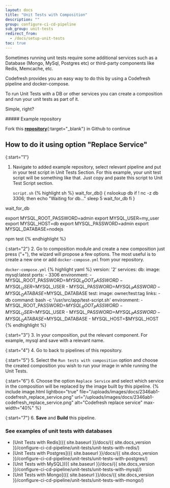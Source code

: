 ```yaml
---
layout: docs
title: "Unit Tests with Composition"
description: ""
group: configure-ci-cd-pipeline
sub_group: unit-tests
redirect_from:
  - /docs/setup-unit-tests
toc: true
---
```


Sometimes running unit tests require some additional services such as a Database (Mongo, MySql, Postgres etc) or third-party components like Redis, Memcache, etc.

Codefresh provides you an easy way to do this by using a Codefresh pipeline and docker-compose.

To run Unit Tests with a DB or other services you can create a composition and run your unit tests as part of it. 

Simple, right?

<div class="bd-callout bd-callout-info" markdown="1">
##### Example repository

Fork this [__repository__](https://github.com/codefreshdemo/cf-example-unit-tests-with-composition){:target="_blank"} in Github to continue
</div>

## How to do it using option \"Replace Service\"

{:start="1"}
1. Navigate to added example repository, select relevant pipeline and put in your test script in Unit Tests Section. For this example, your unit test script will be something like that. Just copy and paste this script to Unit Test Script section.

    `script.sh`
  {% highlight sh %}
  wait_for_db() {
    nslookup db
    if ! nc -z db 3306; then
      echo "Waiting for db..."
      sleep 5
      wait_for_db
    fi
  }
  
  wait_for_db
  
  export MYSQL_ROOT_PASSWORD=admin
  export MYSQL_USER=my_user
  export MYSQL_HOST=db
  export MYSQL_PASSWORD=admin
  export MYSQL_DATABASE=nodejs
  
  npm test
  {% endhighlight %}

{:start="2"}
2. Go to composition module and create a new composition just press ("+"), the wizard will propose a few options. The most useful is to create a new one or add `docker-compose.yml` from your repository.

  `docker-compose.yml`
{% highlight yaml %}
version: '2'
services:
  db:
    image: mysql:latest
    ports:
      - 3306
    environment:
      - MYSQL_ROOT_PASSWORD=$MYSQL_ROOT_PASSWORD
      - MYSQL_USER=$MYSQL_USER
      - MYSQL_PASSWORD=$MYSQL_PASSWORD
      - MYSQL_DATABASE=$MYSQL_DATABASE
  test:
    image: owner/test:tag
    links:
      - db
    command: bash -c '/usr/src/app/test-script.sh'
    environment:
      - MYSQL_ROOT_PASSWORD=$MYSQL_ROOT_PASSWORD
      - MYSQL_USER=$MYSQL_USER
      - MYSQL_PASSWORD=$MYSQL_PASSWORD
      - MYSQL_DATABASE=$MYSQL_DATABASE
      - MYSQL_HOST=$MYSQL_HOST
{% endhighlight %}

{:start="3"} 
3. In your composition, put the relevant component. For example, mysql and save with a relevant name.

{:start="4"}
4. Go to back to pipelines of this repository.

{:start="5"}
5. Select the `Run tests with composition` option and choose the created composition you wish to run your image in while running the Unit Tests.

{:start="6"}
6. Choose the option `Replace Service` and select which service in the composition will be replaced by the image built by this pipeline.
{% include image.html lightbox="true" file="/uploads/images/docs/2346ab1-codefresh_replace_service.png" url="/uploads/images/docs/2346ab1-codefresh_replace_service.png" alt="Codefresh replace service" max-width="40%" %}

{:start="7"}
6. __Save__ and __Build__ this pipeline.

### See examples of unit tests with databases
- [Unit Tests with Redis]({{ site.baseurl }}/docs/{{ site.docs_version }}/configure-ci-cd-pipeline/unit-tests/unit-tests-with-redis/)
- [Unit Tests with Postgres]({{ site.baseurl }}/docs/{{ site.docs_version }}/configure-ci-cd-pipeline/unit-tests/unit-tests-with-postgres/)
- [Unit Tests with MySQL]({{ site.baseurl }}/docs/{{ site.docs_version }}/configure-ci-cd-pipeline/unit-tests/unit-tests-with-mysql/)
- [Unit Tests with Mongo]({{ site.baseurl }}/docs/{{ site.docs_version }}/configure-ci-cd-pipeline/unit-tests/unit-tests-with-mongo/)
